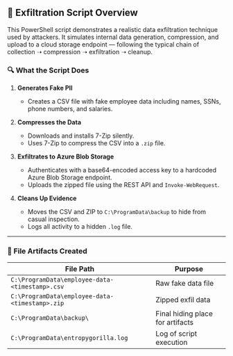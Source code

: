 ## 🛑 Exfiltration Script Overview

This PowerShell script demonstrates a realistic data exfiltration technique used by attackers. It simulates internal data generation, compression, and upload to a cloud storage endpoint — following the typical chain of collection ➝ compression ➝ exfiltration ➝ cleanup.

### 🔍 What the Script Does

1. **Generates Fake PII**
   - Creates a CSV file with fake employee data including names, SSNs, phone numbers, and salaries.

2. **Compresses the Data**
   - Downloads and installs 7-Zip silently.
   - Uses 7-Zip to compress the CSV into a `.zip` file.

3. **Exfiltrates to Azure Blob Storage**
   - Authenticates with a base64-encoded access key to a hardcoded Azure Blob Storage endpoint.
   - Uploads the zipped file using the REST API and `Invoke-WebRequest`.

4. **Cleans Up Evidence**
   - Moves the CSV and ZIP to `C:\ProgramData\backup` to hide from casual inspection.
   - Logs all activity to a hidden `.log` file.

---

### 📂 File Artifacts Created

| File Path                         | Purpose                           |
|----------------------------------|-----------------------------------|
| `C:\ProgramData\employee-data-<timestamp>.csv`   | Raw fake data file               |
| `C:\ProgramData\employee-data-<timestamp>.zip`   | Zipped exfil data                |
| `C:\ProgramData\backup\`                        | Final hiding place for artifacts |
| `C:\ProgramData\entropygorilla.log`             | Log of script execution          |

